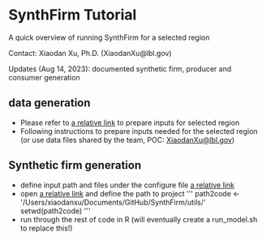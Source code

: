 # SynthFirm Tutorial
<p>A quick overview of running SynthFirm for a selected region </p>
<p> Contact: Xiaodan Xu, Ph.D.  (XiaodanXu@lbl.gov) </p>
<p> Updates (Aug 14, 2023): documented synthetic firm, producer and consumer generation </p>


## data generation ##
* Please refer to [a relative link](input_generation/Readme.md) to prepare inputs for selected region
* Following instructions to prepare inputs needed for the selected region (or use data files shared by the team, POC: XiaodanXu@lbl.gov)

## Synthetic firm generation ##
* define input path and files under the configure file [a relative link](utils/config.R)
* open [a relative link](utils/run_firm_generation_master_R.R) and define the path to project
'''
path2code <- '/Users/xiaodanxu/Documents/GitHub/SynthFirm/utils/'
setwd(path2code)
'''
* run through the rest of code in R (will eventually create a run_model.sh to replace this!)